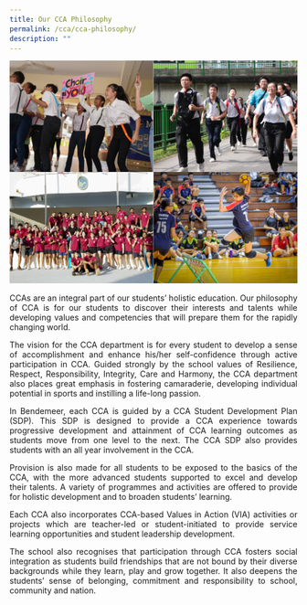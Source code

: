 ```yaml
---
title: Our CCA Philosophy
permalink: /cca/cca-philosophy/
description: ""
---
```

![](/images/Cca/cca-philosophy.jpg)
<p style="text-align:justify">
CCAs are an integral part of our students’ holistic education. Our philosophy of CCA is for our students to discover their interests and talents while developing values and competencies that will prepare them for the rapidly changing world.</p>
<p style="text-align:justify">
The vision for the CCA department is for every student to develop a sense of accomplishment and enhance his/her self-confidence through active participation in CCA. Guided strongly by the school values of Resilience, Respect, Responsibility, Integrity, Care and Harmony, the CCA department also places great emphasis in fostering camaraderie, developing individual potential in sports and instilling a life-long passion.</p>
<p style="text-align:justify">
In Bendemeer, each CCA is guided by a CCA Student Development Plan (SDP). This SDP is designed to provide a CCA experience towards progressive development and attainment of CCA learning outcomes as students move from one level to the next. The CCA SDP also provides students with an all year involvement in the CCA.</p>
<p style="text-align:justify">
Provision is also made for all students to be exposed to the basics of the CCA, with the more advanced students supported to excel and develop their talents. A variety of programmes and activities are offered to provide for holistic development and to broaden students’ learning.</p>
<p style="text-align:justify">
Each CCA also incorporates CCA-based Values in Action (VIA) activities or projects which are teacher-led or student-initiated to provide service learning opportunities and student leadership development.</p>
<p style="text-align:justify">
The school also recognises that participation through CCA fosters social integration as students build friendships that are not bound by their diverse backgrounds while they learn, play and grow together. It also deepens the students’ sense of belonging, commitment and responsibility to school, community and nation.</p>